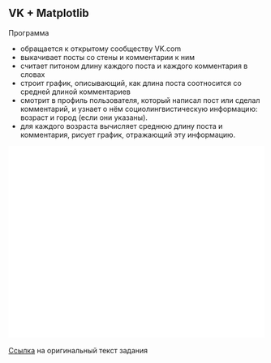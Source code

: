 ## VK + Matplotlib

Программа 
* обращается к открытому сообществу VK.com
* выкачивает посты со стены и комментарии к ним
* считает питоном длину каждого поста и каждого комментария в словах
* строит график, описывающий, как длина поста соотносится со средней длиной комментариев
* смотрит в профиль пользователя, который написал пост или сделал комментарий, и узнает о нём социолингвистическую информацию: возраст и город (если они указаны).
* для каждого возраста вычисляет среднюю длину поста и комментария, рисует график, отражающий эту информацию.

![Image](https://github.com/AnnaZhuravleva/HSE/blob/master/course%202/VK%20Matplotlib/ages%26comments.png)

[Ссылка](https://github.com/ancatmara/learnpython2017/blob/master/%D0%94%D0%BE%D0%BC%D0%B0%D1%88%D0%BD%D0%B8%D0%B5%20%D0%B7%D0%B0%D0%B4%D0%B0%D0%BD%D0%B8%D1%8F/matplotlib+vk+homework.md) на оригинальный текст задания
